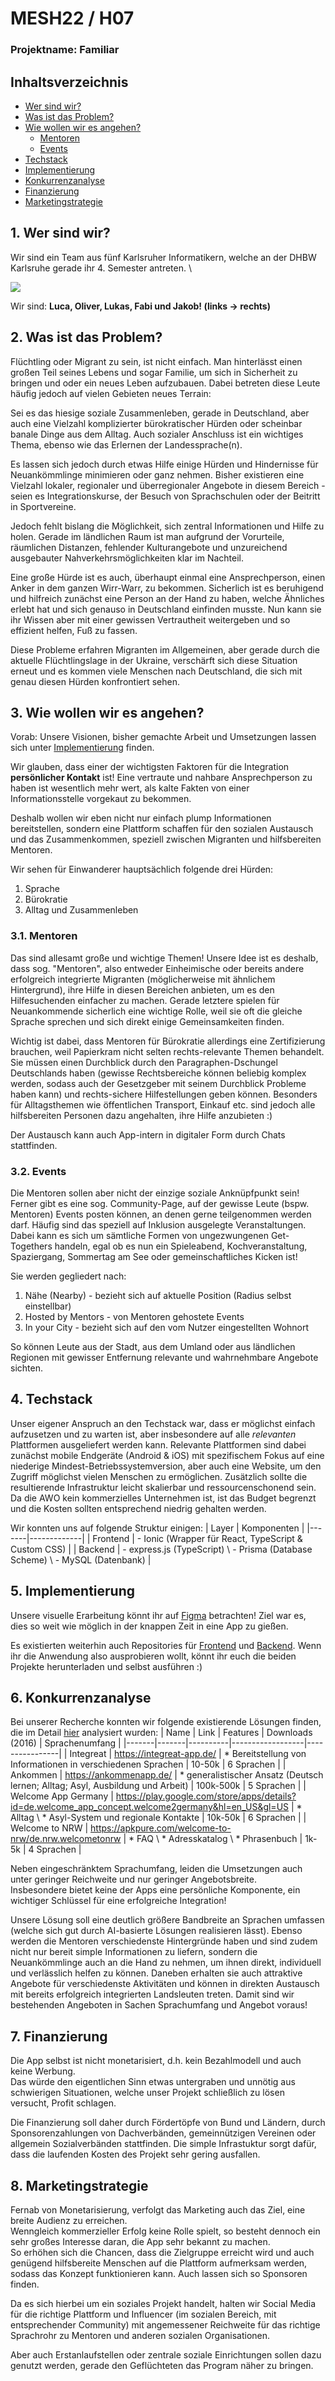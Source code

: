 # MESH22 / H07
### Projektname: Familiar

## Inhaltsverzeichnis
- [Wer sind wir?](#1-wer-sind-wir)
- [Was ist das Problem?](#2-was-ist-das-problem)
- [Wie wollen wir es angehen?](#3-wie-wollen-wir-es-angehen)
    - [Mentoren](#31-mentoren)
    - [Events](#32-events)
- [Techstack](#4-techstack)
- [Implementierung](#5-implementierung)
- [Konkurrenzanalyse](#6-konkurrenzanalyse)
- [Finanzierung](#7-finanzierung)
- [Marketingstrategie](#8-marketingstrategie)

## 1. Wer sind wir?
Wir sind ein Team aus fünf Karlsruher Informatikern, welche an der DHBW Karlsruhe gerade ihr 4. Semester antreten. \

<img src="https://github.com/MESH-H07/docs/blob/main/Team%20Image.jpg"/>

Wir sind: __Luca, Oliver, Lukas, Fabi und Jakob! (links -> rechts)__ 

## 2. Was ist das Problem?
Flüchtling oder Migrant zu sein, ist nicht einfach. Man hinterlässt einen großen Teil seines Lebens und sogar Familie, um sich in Sicherheit
zu bringen und oder ein neues Leben aufzubauen. Dabei betreten diese Leute häufig jedoch auf vielen Gebieten neues Terrain:

Sei es das hiesige soziale Zusammenleben, gerade in Deutschland, aber auch eine Vielzahl komplizierter bürokratischer Hürden oder
scheinbar banale Dinge aus dem Alltag. Auch sozialer Anschluss ist ein wichtiges Thema, ebenso wie das Erlernen der Landessprache(n).

Es lassen sich jedoch durch etwas Hilfe einige Hürden und Hindernisse für Neuankömmlinge minimieren oder ganz nehmen.
Bisher existieren eine Vielzahl lokaler, regionaler und überregionaler Angebote in diesem Bereich -
seien es Integrationskurse, der Besuch von Sprachschulen oder der Beitritt in Sportvereine.

Jedoch fehlt bislang die Möglichkeit, sich zentral Informationen und Hilfe zu holen. Gerade im ländlichen Raum ist man
aufgrund der Vorurteile, räumlichen Distanzen, fehlender Kulturangebote und unzureichend ausgebauter Nahverkehrsmöglichkeiten
klar im Nachteil.

Eine große Hürde ist es auch, überhaupt einmal eine Ansprechperson, einen Anker in dem ganzen Wirr-Warr, zu bekommen.
Sicherlich ist es beruhigend und hilfreich zunächst eine Person an der Hand zu haben, welche Ähnliches erlebt hat und
sich genauso in Deutschland einfinden musste. Nun kann sie ihr Wissen aber mit einer gewissen Vertrautheit
weitergeben und so effizient helfen, Fuß zu fassen.

Diese Probleme erfahren Migranten im Allgemeinen, aber gerade durch die aktuelle Flüchtlingslage in der Ukraine,
verschärft sich diese Situation erneut und es kommen viele Menschen nach Deutschland, die sich mit genau diesen
Hürden konfrontiert sehen.

## 3. Wie wollen wir es angehen?
Vorab: Unsere Visionen, bisher gemachte Arbeit und Umsetzungen lassen sich unter [Implementierung](https://github.com/MESH-H07/docs#5-implementierung) finden.

Wir glauben, dass einer der wichtigsten Faktoren für die Integration __persönlicher Kontakt__ ist!
Eine vertraute und nahbare Ansprechperson zu haben ist wesentlich mehr wert, als kalte Fakten von einer Informationsstelle vorgekaut zu bekommen.

Deshalb wollen wir eben nicht nur einfach plump Informationen bereitstellen, sondern eine Plattform schaffen
für den sozialen Austausch und das Zusammenkommen, speziell zwischen Migranten und hilfsbereiten Mentoren.

Wir sehen für Einwanderer hauptsächlich folgende drei Hürden:
  1) Sprache
  2) Bürokratie
  3) Alltag und Zusammenleben

### 3.1. Mentoren
Das sind allesamt große und wichtige Themen!
Unsere Idee ist es deshalb, dass sog. "Mentoren", also entweder Einheimische oder bereits andere erfolgreich integrierte Migranten (möglicherweise mit ähnlichem Hintergrund), ihre Hilfe in diesen Bereichen anbieten, um es den Hilfesuchenden einfacher zu machen. Gerade letztere spielen für Neuankommende sicherlich eine wichtige Rolle, weil sie oft die gleiche Sprache sprechen und sich direkt einige Gemeinsamkeiten finden.

Wichtig ist dabei, dass Mentoren für Bürokratie allerdings eine Zertifizierung brauchen, weil Papierkram nicht selten rechts-relevante Themen behandelt.
Sie müssen einen Durchblick durch den Paragraphen-Dschungel Deutschlands haben (gewisse Rechtsbereiche können beliebig komplex werden, sodass auch der Gesetzgeber mit seinem Durchblick Probleme haben kann) und rechts-sichere Hilfestellungen geben können.
Besonders für Alltagsthemen wie öffentlichen Transport, Einkauf etc. sind jedoch alle hilfsbereiten Personen dazu angehalten, ihre Hilfe anzubieten :)

Der Austausch kann auch App-intern in digitaler Form durch Chats stattfinden.

### 3.2. Events
Die Mentoren sollen aber nicht der einzige soziale Anknüpfpunkt sein! Ferner gibt es eine sog. Community-Page, auf der gewisse Leute (bspw. Mentoren) Events posten können,
an denen gerne teilgenommen werden darf. Häufig sind das speziell auf Inklusion ausgelegte Veranstaltungen. Dabei kann es sich um sämtliche Formen von ungezwungenen Get-Togethers handeln, egal ob es nun ein Spieleabend, Kochveranstaltung, Spaziergang, Sommertag am See oder gemeinschaftliches Kicken ist!

Sie werden gegliedert nach:
  1) Nähe (Nearby) - bezieht sich auf aktuelle Position (Radius selbst einstellbar)
  2) Hosted by Mentors - von Mentoren gehostete Events
  3) In your City - bezieht sich auf den vom Nutzer eingestellten Wohnort

So können Leute aus der Stadt, aus dem Umland oder aus ländlichen Regionen mit gewisser Entfernung relevante und wahrnehmbare Angebote sichten.

## 4. Techstack
Unser eigener Anspruch an den Techstack war, dass er möglichst einfach aufzusetzen und zu warten ist, aber insbesondere auf alle _relevanten_ Plattformen ausgeliefert werden kann. Relevante Plattformen sind dabei zunächst mobile Endgeräte (Android & iOS) mit spezifischem Fokus auf eine niederige Mindest-Betriebssystemversion, aber auch eine Website, um den Zugriff möglichst vielen Menschen zu ermöglichen. Zusätzlich sollte die resultierende Infrastruktur leicht skalierbar und ressourcenschonend sein.
Da die AWO kein kommerzielles Unternehmen ist, ist das Budget begrenzt und die Kosten sollten entsprechend niedrig gehalten werden.

Wir konnten uns auf folgende Struktur einigen:
| Layer | Komponenten |
|-------|-------------|
| Frontend | - Ionic (Wrapper für React, TypeScript & Custom CSS) |
| Backend | - express.js (TypeScript) \ - Prisma (Database Scheme) \ - MySQL (Datenbank) |

## 5. Implementierung
Unsere visuelle Erarbeitung könnt ihr auf [Figma](https://www.figma.com/file/qxbdt9jJVTIHky4o3EQaTT/) betrachten!
Ziel war es, dies so weit wie möglich in der knappen Zeit in eine App zu gießen.

Es existierten weiterhin auch Repositories für [Frontend](https://github.com/MESH-H07/Frontend) und [Backend](https://github.com/MESH-H07/Backend).
Wenn ihr die Anwendung also ausprobieren wollt, könnt ihr euch die beiden Projekte herunterladen und selbst ausführen :)

## 6. Konkurrenzanalyse
Bei unserer Recherche konnten wir folgende existierende Lösungen finden, die im Detail [hier](https://epb.bibl.th-koeln.de/frontdoor/index/index/docId/1050) analysiert wurden:
| Name  | Link  | Features | Downloads (2016) | Sprachenumfang |
|-------|-------|----------|------------------|----------------|
| Integreat | https://integreat-app.de/ | * Bereitstellung von Informationen in verschiedenen Sprachen | 10-50k | 6 Sprachen |
| Ankommen | https://ankommenapp.de/ | * generalistischer Ansatz (Deutsch lernen; Alltag; Asyl, Ausbildung und Arbeit) | 100k-500k | 5 Sprachen |
| Welcome App Germany | https://play.google.com/store/apps/details?id=de.welcome_app_concept.welcome2germany&hl=en_US&gl=US | * Alltag \ * Asyl-System und regionale Kontakte | 10k-50k | 6 Sprachen |
| Welcome to NRW | https://apkpure.com/welcome-to-nrw/de.nrw.welcometonrw | * FAQ \ * Adresskatalog \ * Phrasenbuch | 1k-5k | 4 Sprachen |

Neben eingeschränktem Sprachumfang, leiden die Umsetzungen auch unter geringer Reichweite und nur geringer Angebotsbreite. \
Insbesondere bietet keine der Apps eine persönliche Komponente, ein wichtiger Schlüssel für eine erfolgreiche Integration!

Unsere Lösung soll eine deutlich größere Bandbreite an Sprachen umfassen (welche sich gut durch AI-basierte Lösungen realisieren lässt). Ebenso werden die Mentoren verschiedenste Hintergründe haben und sind zudem nicht nur bereit simple Informationen zu liefern, sondern die Neuankömmlinge auch an die Hand zu nehmen, um ihnen
direkt, individuell und verlässlich helfen zu können. Daneben erhalten sie auch attraktive Angebote für verschiedenste Aktivitäten und können in direkten Austausch mit bereits erfolgreich integrierten Landsleuten treten. Damit sind wir bestehenden Angeboten in Sachen Sprachumfang und Angebot voraus!

## 7. Finanzierung
Die App selbst ist nicht monetarisiert, d.h. kein Bezahlmodell und auch keine Werbung. \
Das würde den eigentlichen Sinn etwas untergraben und unnötig aus schwierigen Situationen, welche
unser Projekt schließlich zu lösen versucht, Profit schlagen.

Die Finanzierung soll daher durch Fördertöpfe von Bund und Ländern, durch Sponsorenzahlungen von
Dachverbänden, gemeinnützigen Vereinen oder allgemein Sozialverbänden stattfinden. Die simple
Infrastuktur sorgt dafür, dass die laufenden Kosten des Projekt sehr gering ausfallen.

## 8. Marketingstrategie
Fernab von Monetarisierung, verfolgt das Marketing auch das Ziel, eine breite Audienz zu erreichen. \
Wenngleich kommerzieller Erfolg keine Rolle spielt, so besteht dennoch ein sehr großes Interesse daran, die App sehr bekannt zu machen. \
So erhöhen sich die Chancen, dass die Zielgruppe erreicht wird und auch genügend hilfsbereite Menschen auf die Plattform aufmerksam werden,
sodass das Konzept funktionieren kann. Auch lassen sich so Sponsoren finden.  

Da es sich hierbei um ein soziales Projekt handelt, halten wir Social Media für die richtige Plattform
und Influencer (im sozialen Bereich, mit entsprechender Community) mit angemessener Reichweite für das richtige
Sprachrohr zu Mentoren und anderen sozialen Organisationen.

Aber auch Erstanlaufstellen oder zentrale soziale Einrichtungen sollen dazu genutzt werden, gerade den Geflüchteten
das Program näher zu bringen.
